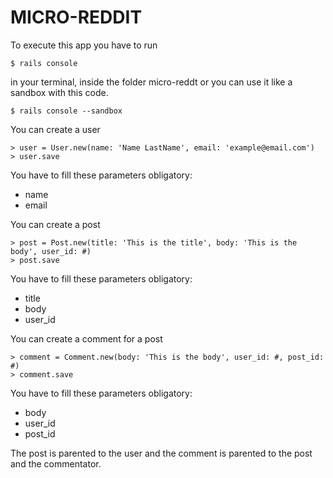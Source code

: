 # MICRO-REDDIT

To execute this app you have to run

```
$ rails console
```

in your terminal, inside the folder micro-reddt or you can use it like a sandbox with this code.

```
$ rails console --sandbox
```

You can create a user

```
> user = User.new(name: 'Name LastName', email: 'example@email.com')
> user.save
```

You have to fill these parameters obligatory:
* name
* email

You can create a post

```
> post = Post.new(title: 'This is the title', body: 'This is the body', user_id: #)
> post.save
```
You have to fill these parameters obligatory:
* title
* body
* user_id

You can create a comment for a post

```
> comment = Comment.new(body: 'This is the body', user_id: #, post_id: #)
> comment.save
```
You have to fill these parameters obligatory:
* body
* user_id
* post_id

The post is parented to the user and the comment is parented to the post and the commentator.
